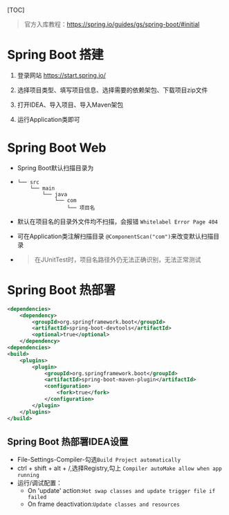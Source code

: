 [TOC]

> 官方入库教程：https://spring.io/guides/gs/spring-boot/#initial

# Spring Boot 搭建

1. 登录网站 https://start.spring.io/

2. 选择项目类型、填写项目信息、选择需要的依赖架包、下载项目zip文件
3. 打开IDEA、导入项目、导入Maven架包
4. 运行Application类即可

# Spring Boot Web

- Spring Boot默认扫描目录为

- ```
  └── src
      └── main
          └── java
              └── com
                  └── 项目名
  ```

- 默认在项目名的目录外文件均不扫描，会报错 `Whitelabel Error Page 404`

- 可在Application类注解扫描目录 `@ComponentScan("com")`来改变默认扫描目录

- > 在JUnitTest时，项目名路径外仍无法正确识别，无法正常测试

# Spring Boot 热部署

```xml
<dependencies>
    <dependency>
        <groupId>org.springframework.boot</groupId>
        <artifactId>spring-boot-devtools</artifactId>
        <optional>true</optional>
    </dependency>
<dependencies>
<build>
	<plugins>
		<plugin>
			<groupId>org.springframework.boot</groupId>
			<artifactId>spring-boot-maven-plugin</artifactId>
			<configuration>
				<fork>true</fork>
			</configuration>
		</plugin>
	</plugins>
</build>
```

## Spring Boot 热部署IDEA设置

+ File-Settings-Compiler-勾选`Build Project automatically`
+ ctrl + shift + alt + /,选择Registry,勾上 `Compiler autoMake allow when app running`
+ 运行/调试配置：
  + On 'update' action:`Hot swap classes and update trigger file if failed`
  + On frame deactivation:`Update classes and resources`


